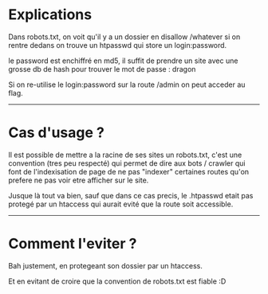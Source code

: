 # Explications

Dans robots.txt, on voit qu'il y a un dossier en disallow /whatever si on rentre dedans on trouve un htpasswd qui store un login:password.

le password est enchiffré en md5, il suffit de prendre un site avec une grosse db de hash pour trouver le mot de passe : dragon

Si on re-utilise le login:password sur la route /admin on peut acceder au flag.

----

# Cas d'usage ?

Il est possible de mettre a la racine de ses sites un robots.txt, c'est une convention (tres peu respecté) qui permet de dire aux bots / crawler qui font de l'indexisation de page de ne pas "indexer" certaines routes qu'on prefere ne pas voir etre afficher sur le site.

Jusque là tout va bien, sauf que dans ce cas precis, le .htpasswd etait pas protegé par un htaccess qui aurait evité que la route soit accessible.

----

# Comment l'eviter ?

Bah justement, en protegeant son dossier par un htaccess.

Et en evitant de croire que la convention de robots.txt est fiable :D
